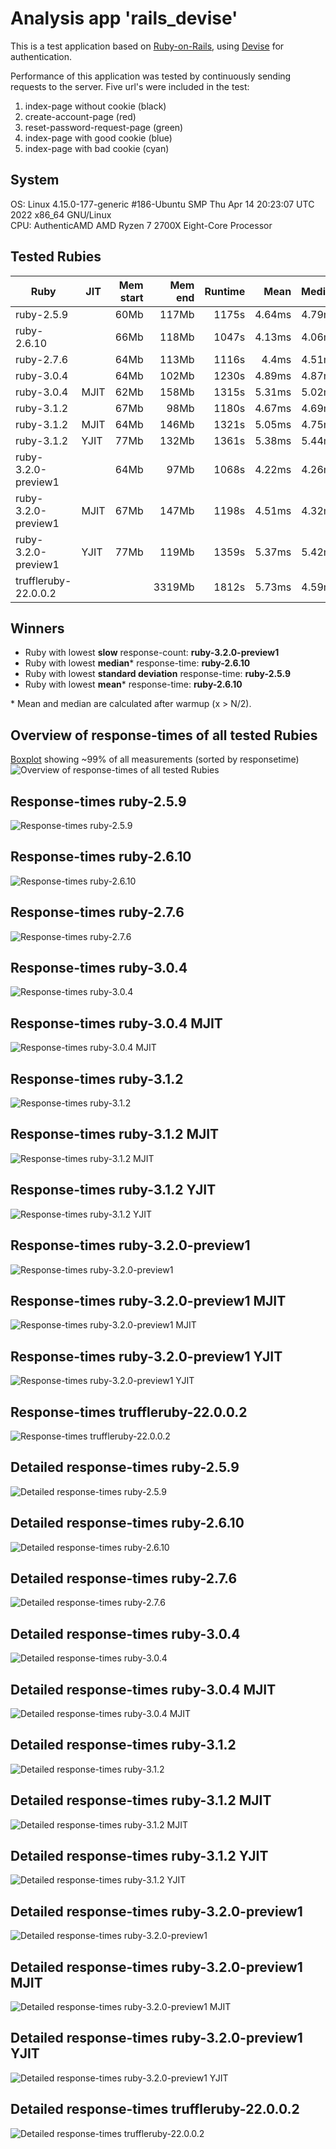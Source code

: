 # Analysis app 'rails_devise'
This is a test application based on [Ruby-on-Rails](https://rubyonrails.org/),
using [Devise](https://github.com/heartcombo/devise) for authentication.

Performance of this application was tested by continuously sending requests to the server.
Five url's were included in the test:

1. index-page without cookie (black)
2. create-account-page (red)
3. reset-password-request-page (green)
4. index-page with good cookie (blue)
5. index-page with bad cookie (cyan)

## System
OS: Linux 4.15.0-177-generic #186-Ubuntu SMP Thu Apr 14 20:23:07 UTC 2022 x86_64 GNU/Linux  
CPU: AuthenticAMD AMD Ryzen 7 2700X Eight-Core Processor  

## Tested Rubies
| Ruby                      | JIT  | Mem start |   Mem end |   Runtime |      Mean |    Median |   Std.Dev |     Slow |   Errors |        N |  GC runs |
| ------------------------- | ---- | --------: | --------: | --------: | --------: | --------: | --------: |--------: | -------: | -------: | -------: |
| ruby-2.5.9                |      |      60Mb |     117Mb |     1175s |    4.64ms |    4.79ms |    1.31ms |     5708 |        0 |   750000 |       55 |
| ruby-2.6.10               |      |      66Mb |     118Mb |     1047s |    4.13ms |    4.06ms |    1.79ms |    40685 |        0 |   750000 |       49 |
| ruby-2.7.6                |      |      64Mb |     113Mb |     1116s |     4.4ms |    4.51ms |    1.32ms |     5129 |        0 |   750000 |       49 |
| ruby-3.0.4                |      |      64Mb |     102Mb |     1230s |    4.89ms |    4.87ms |    1.99ms |    32397 |        0 |   750000 |      412 |
| ruby-3.0.4                | MJIT |      62Mb |     158Mb |     1315s |    5.31ms |    5.02ms |    3.02ms |    45018 |        0 |   750000 |     1368 |
| ruby-3.1.2                |      |      67Mb |      98Mb |     1180s |    4.67ms |    4.69ms |    2.08ms |    14242 |        0 |   750000 |      545 |
| ruby-3.1.2                | MJIT |      64Mb |     146Mb |     1321s |    5.05ms |    4.75ms |    3.62ms |    43959 |        0 |   750000 |     2131 |
| ruby-3.1.2                | YJIT |      77Mb |     132Mb |     1361s |    5.38ms |    5.44ms |    1.98ms |    41548 |        0 |   750000 |      226 |
| ruby-3.2.0-preview1       |      |      64Mb |      97Mb |     1068s |    4.22ms |    4.26ms |     1.7ms |     3811 |        0 |   750000 |      183 |
| ruby-3.2.0-preview1       | MJIT |      67Mb |     147Mb |     1198s |    4.51ms |    4.32ms |     3.5ms |    13100 |        0 |   750000 |     1682 |
| ruby-3.2.0-preview1       | YJIT |      77Mb |     119Mb |     1359s |    5.37ms |    5.42ms |    2.59ms |    35053 |        0 |   750000 |      471 |
| truffleruby-22.0.0.2      |      |           |    3319Mb |     1812s |    5.73ms |    4.59ms |   33.92ms |    96883 |        0 |   750000 |      121 |

## Winners

- Ruby with lowest __slow__ response-count: __ruby-3.2.0-preview1__
- Ruby with lowest __median__* response-time: __ruby-2.6.10__
- Ruby with lowest __standard deviation__ response-time: __ruby-2.5.9__
- Ruby with lowest __mean__* response-time: __ruby-2.6.10__

\* Mean and median are calculated after warmup (x > N/2).

## Overview of response-times of all tested Rubies
[Boxplot](https://en.wikipedia.org/wiki/Box_plot) showing ~99% of all measurements (sorted by responsetime)
![Overview of response-times of all tested Rubies](/data/rails_devise/plots/rails_devise_0_overview.png "Overview of response-times of all tested Rubies")

## Response-times ruby-2.5.9
![Response-times ruby-2.5.9](/data/rails_devise/plots/rails_devise_1_ruby-2.5.9.png "Response-times ruby-2.5.9")

## Response-times ruby-2.6.10
![Response-times ruby-2.6.10](/data/rails_devise/plots/rails_devise_1_ruby-2.6.10.png "Response-times ruby-2.6.10")

## Response-times ruby-2.7.6
![Response-times ruby-2.7.6](/data/rails_devise/plots/rails_devise_1_ruby-2.7.6.png "Response-times ruby-2.7.6")

## Response-times ruby-3.0.4
![Response-times ruby-3.0.4](/data/rails_devise/plots/rails_devise_1_ruby-3.0.4.png "Response-times ruby-3.0.4")

## Response-times ruby-3.0.4 MJIT
![Response-times ruby-3.0.4 MJIT](/data/rails_devise/plots/rails_devise_1_ruby-3.0.4%20MJIT.png "Response-times ruby-3.0.4 MJIT")

## Response-times ruby-3.1.2
![Response-times ruby-3.1.2](/data/rails_devise/plots/rails_devise_1_ruby-3.1.2.png "Response-times ruby-3.1.2")

## Response-times ruby-3.1.2 MJIT
![Response-times ruby-3.1.2 MJIT](/data/rails_devise/plots/rails_devise_1_ruby-3.1.2%20MJIT.png "Response-times ruby-3.1.2 MJIT")

## Response-times ruby-3.1.2 YJIT
![Response-times ruby-3.1.2 YJIT](/data/rails_devise/plots/rails_devise_1_ruby-3.1.2%20YJIT.png "Response-times ruby-3.1.2 YJIT")

## Response-times ruby-3.2.0-preview1
![Response-times ruby-3.2.0-preview1](/data/rails_devise/plots/rails_devise_1_ruby-3.2.0.png "Response-times ruby-3.2.0-preview1")

## Response-times ruby-3.2.0-preview1 MJIT
![Response-times ruby-3.2.0-preview1 MJIT](/data/rails_devise/plots/rails_devise_1_ruby-3.2.0%20MJIT.png "Response-times ruby-3.2.0-preview1 MJIT")

## Response-times ruby-3.2.0-preview1 YJIT
![Response-times ruby-3.2.0-preview1 YJIT](/data/rails_devise/plots/rails_devise_1_ruby-3.2.0%20YJIT.png "Response-times ruby-3.2.0-preview1 YJIT")

## Response-times truffleruby-22.0.0.2
![Response-times truffleruby-22.0.0.2](/data/rails_devise/plots/rails_devise_1_truffleruby-22.0.0.2.png "Response-times truffleruby-22.0.0.2")

## Detailed response-times ruby-2.5.9
![Detailed response-times ruby-2.5.9](/data/rails_devise/plots/rails_devise_2_ruby-2.5.9.png "Detailed response-times ruby-2.5.9")

## Detailed response-times ruby-2.6.10
![Detailed response-times ruby-2.6.10](/data/rails_devise/plots/rails_devise_2_ruby-2.6.10.png "Detailed response-times ruby-2.6.10")

## Detailed response-times ruby-2.7.6
![Detailed response-times ruby-2.7.6](/data/rails_devise/plots/rails_devise_2_ruby-2.7.6.png "Detailed response-times ruby-2.7.6")

## Detailed response-times ruby-3.0.4
![Detailed response-times ruby-3.0.4](/data/rails_devise/plots/rails_devise_2_ruby-3.0.4.png "Detailed response-times ruby-3.0.4")

## Detailed response-times ruby-3.0.4 MJIT
![Detailed response-times ruby-3.0.4 MJIT](/data/rails_devise/plots/rails_devise_2_ruby-3.0.4%20MJIT.png "Detailed response-times ruby-3.0.4 MJIT")

## Detailed response-times ruby-3.1.2
![Detailed response-times ruby-3.1.2](/data/rails_devise/plots/rails_devise_2_ruby-3.1.2.png "Detailed response-times ruby-3.1.2")

## Detailed response-times ruby-3.1.2 MJIT
![Detailed response-times ruby-3.1.2 MJIT](/data/rails_devise/plots/rails_devise_2_ruby-3.1.2%20MJIT.png "Detailed response-times ruby-3.1.2 MJIT")

## Detailed response-times ruby-3.1.2 YJIT
![Detailed response-times ruby-3.1.2 YJIT](/data/rails_devise/plots/rails_devise_2_ruby-3.1.2%20YJIT.png "Detailed response-times ruby-3.1.2 YJIT")

## Detailed response-times ruby-3.2.0-preview1
![Detailed response-times ruby-3.2.0-preview1](/data/rails_devise/plots/rails_devise_2_ruby-3.2.0.png "Detailed response-times ruby-3.2.0-preview1")

## Detailed response-times ruby-3.2.0-preview1 MJIT
![Detailed response-times ruby-3.2.0-preview1 MJIT](/data/rails_devise/plots/rails_devise_2_ruby-3.2.0%20MJIT.png "Detailed response-times ruby-3.2.0-preview1 MJIT")

## Detailed response-times ruby-3.2.0-preview1 YJIT
![Detailed response-times ruby-3.2.0-preview1 YJIT](/data/rails_devise/plots/rails_devise_2_ruby-3.2.0%20YJIT.png "Detailed response-times ruby-3.2.0-preview1 YJIT")

## Detailed response-times truffleruby-22.0.0.2
![Detailed response-times truffleruby-22.0.0.2](/data/rails_devise/plots/rails_devise_2_truffleruby-22.0.0.2.png "Detailed response-times truffleruby-22.0.0.2")


